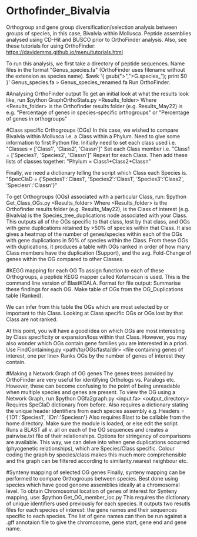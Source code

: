 # Orthofinder_Bivalvia
Orthogroup and gene group diversification/selection analysis between groups of species, in this case, Bivalvia within Mollusca. 
Peptide assemblies analysed using CD-Hit and BUSCO prior to OrthoFinder analysis. 
Also, see these tutorials for using OrthoFinder: https://davidemms.github.io/menu/tutorials.html

To run this analysis, we first take a directory of peptide sequences.
Name files in the format "Genus_species.fa" (OrthoFinder uses filename without the extension as species name).
$awk '{ gsub(">",">G.species_"); print $0 }' Genus_species.fa > Genus_species_renamed.fa
Run OrthoFinder. 

#Analysing OrthoFinder output
To get an initial look at what the results look like, run
$python GraphOrthoStats.py <Results_folder> <Row to graph> 
Where <Results_folder> is the Orthofinder results folder (e.g. Results_May22)
<Row to graph> is e.g. "Percentage of genes in species-specific orthogroups" or "Percentage of genes in orthogroups"

#Class specific Orthogroups (OGs)
In this case, we wished to compare Bivalvia within Mollusca i.e. a Class within a Phylum. 
Need to give some information to first Python file. 
Initially need to set each class used i.e. "Classes = ['Class1', 'Class2', 'Classn']"
Set each Class member i.e. "Class1 = ['Species1', 'Species2', 'Classn']"
Repeat for each Class. Then add these lists of classes together: "Phylum = Class1+Class2+Classn"

Finally, we need a dictionary telling the script which Class each Species is. 
"SpecClaD = {'Species1':'Class1', 'Species2':'Class1', 'Species3':'Class2', 'Speciesn':'Classn'}"

To get Orthogroups (OGs) associated with a particular Class, run:
$python Get_Class_OGs.py <Results_folder> <Node> <Class>
Where <Results_folder> is the Orthofinder results folder (e.g. Results_May22), 
<Class> is the Class of interest (e.g. Bivalvia)
<Node> is the Species_tree_duplications node associated with your Class.
This outputs all of the OGs specific to that class, lost by that class, and OGs with gene duplications retained by >50% of species within that Class.
It also gives a heatmap of the number of genes/species within each of the OGs with gene duplications in 50% of species within the Class. 
From these OGs with duplications, it produces a table with OGs ranked in order of how many Class members have the duplication (Support), and the avg. Fold-Change of genes within the OG compared to other Classes. 

#KEGG mapping for each OG
To assign function to each of these Orthogroups, a peptide KEGG mapper called Kofamscan is used. 
This is the command line version of BlastKOALA. 
Format for file output:
Summarise these findings for each OG.
Make table of OGs from the OG_Duplications table (Ranked).

We can infer from this table the OGs which are most selected by or important to this Class. 
Looking at Class specific OGs or OGs lost by that Class are not ranked. 

At this point, you will have a good idea on which OGs are most interesting by Class specificity or expansion/loss within that Class.
However, you may also wonder which OGs contain gene families you are interested in a priori. 
Use FindContaining.py <path/to/OGs/fasta/dir> <file containing genes of interest, one per line>
Ranks OGs by the number of genes of interest they contain.

#Making a Network Graph of OG genes
The genes trees provided by OrthoFinder are very useful for identifying Orthologs vs. Paralogs etc.
However, these can become confusing to the point of being unreadable when multiple species and genes are present.
To view the OG using a Network Graph, run 
$python OGfa2graph.py <input.fa> <output_directory>
Requires SpeClaD dictionary from before. Also requires a dictionary stating the unique header identifiers from each species assembly
e.g. Headers = {'ID1':'Species1', 'IDn':'Speciesn'}
Also requires Blast to be callable from the home directory. Make sure the module is loaded, or else edit the script. 
Runs a BLAST all v. all on each of the OG sequences and creates a pairwise.txt file of their relationships. 
Options for stringency of comparisons are available. 
This way, we can delve into when gene duplications occurred (phyogenetic relationships), which are Species/Class specific.
Colour coding the graph by species/class makes this much more comprehensible and the graph can be filtered according to similarity.nearest neighbour etc.

#Synteny mapping of selected OG genes
Finally, synteny mapping can be performed to compare Orthogroups between species. 
Best done using species which have good genome assemblies ideally at a chromosomal level. 
To obtain Chromosomal location of genes of interest for Synteny mapping, use:
$python Get_OG_member_loc.py <infile>
This requires the dictionary of unique identifiers used previously for each species. 
It outputs two resutls files for each species of interest: the gene names and their sequences specific to each species.
The list of gene names can then be run against a .gff annotaion file to give the chromosome, gene start, gene end and gene name.




